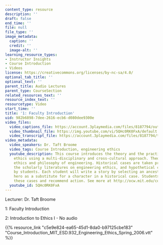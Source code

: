 ```yaml
---
content_type: resource
description: ''
draft: false
end_time: ''
file: null
file_type: ''
image_metadata:
  caption: ''
  credit: ''
  image-alt: ''
learning_resource_types:
- Instructor Insights
- Course Introduction
- Videos
license: https://creativecommons.org/licenses/by-nc-sa/4.0/
optional_tab_title: ''
optional_text: ''
parent_title: Audio Lectures
parent_type: CourseSection
related_resources_text: ''
resource_index_text: ''
resourcetype: Video
start_time: ''
title: '1: Faculty Introduction'
uid: 982b6898-7dee-2616-ecb6-d080dee9300e
video_files:
  video_captions_file: https://account.3playmedia.com/files/8187794/output_formats/51.vtt?transcript_id=24488326&dl=1
  video_thumbnail_file: https://img.youtube.com/vi/5QHc0RK0FxA/default.jpg
  video_transcript_file: https://account.3playmedia.com/files/8187794/transcript.pdf?transcript_id=24488326&dl=1
video_metadata:
  video_speakers: Dr. Taft Broome
  video_tags: Course Introduction, engineering ethics
  youtube_description: This course introduces the theory and the practice of engineering
    ethics using a multi-disciplinary and cross-cultural approach. Theory includes
    ethics and philosophy of engineering. Historical cases are taken primarily from
    the scholarly literatures on engineering ethics, and hypothetical cases are written
    by students. Each student will write a story by selecting an ancestor or mythic
    hero as a substitute for a character in a historical case. Students will compare
    these cases and recommend action. See more at http://ocw.mit.edu/courses/engineering-systems-division/esd-932-engineering-ethics-spring-2006/
  youtube_id: 5QHc0RK0FxA
---
```

Lecturer: Dr. Taft Broome

1: Faculty Introduction

2: Introduction to Ethics I - No audio

{{% resource_link "c5e9e824-ea65-45d1-8da0-b97125cbe183" "Course_Introduction_MIT_ESD.932_Engineering_Ethics_Spring_2006.vtt" %}}